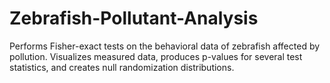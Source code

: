 # Zebrafish-Pollutant-Analysis
Performs Fisher-exact tests on the behavioral data of zebrafish affected by pollution. Visualizes measured data, produces p-values for several test statistics, and creates null randomization distributions.
